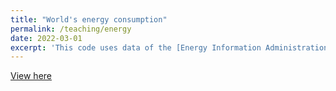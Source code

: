 ```yaml
---
title: "World's energy consumption"
permalink: /teaching/energy
date: 2022-03-01
excerpt: 'This code uses data of the [Energy Information Administration](https://www.eia.gov/) (EIA) to show the world's energy consumption by source since 1949.'
---
```

[View here](https://github.com/GMEZAH/Trabajo-Final/blob/main/Trabajo%20Final_Python.ipynb)

